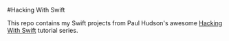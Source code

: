 #Hacking With Swift

This repo contains my Swift projects from Paul Hudson's awesome [Hacking With Swift](https://www.hackingwithswift.com/) tutorial series.
